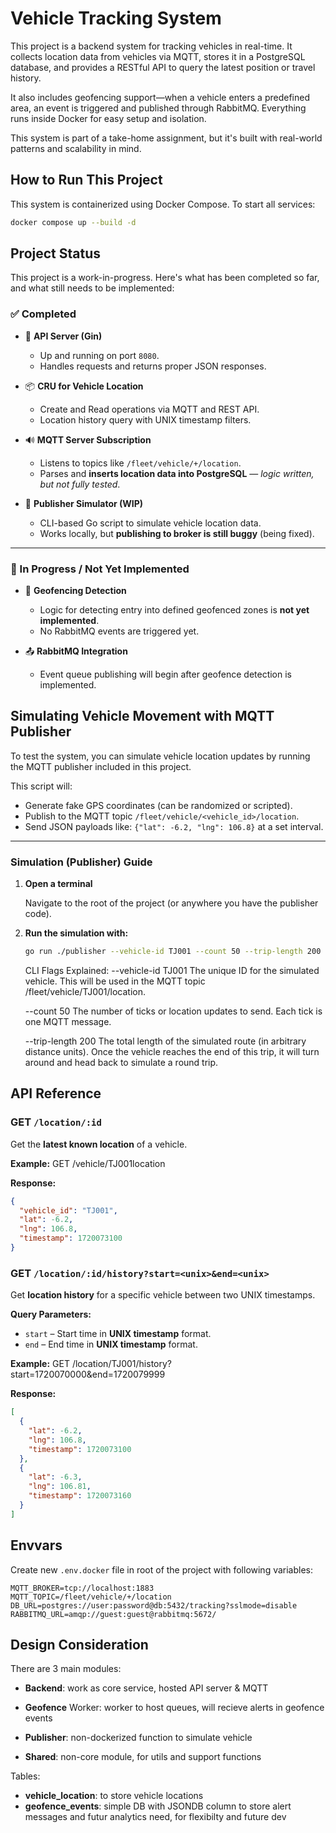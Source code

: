 # Vehicle Tracking System

This project is a backend system for tracking vehicles in real-time. It collects location data from vehicles via MQTT, stores it in a PostgreSQL database, and provides a RESTful API to query the latest position or travel history.

It also includes geofencing support—when a vehicle enters a predefined area, an event is triggered and published through RabbitMQ. Everything runs inside Docker for easy setup and isolation.

This system is part of a take-home assignment, but it's built with real-world patterns and scalability in mind.

## How to Run This Project

This system is containerized using Docker Compose. To start all services:

```bash
docker compose up --build -d
```

## Project Status

This project is a work-in-progress. Here's what has been completed so far, and what still needs to be implemented:

### ✅ Completed

- 🧠 **API Server (Gin)**
  - Up and running on port `8080`.
  - Handles requests and returns proper JSON responses.

- 📦 **CRU for Vehicle Location**
  - Create and Read operations via MQTT and REST API.
  - Location history query with UNIX timestamp filters.

- 🔊 **MQTT Server Subscription**
  - Listens to topics like `/fleet/vehicle/+/location`.
  - Parses and **inserts location data into PostgreSQL** — *logic written, but not fully tested*.

- 🧪 **Publisher Simulator (WIP)**
  - CLI-based Go script to simulate vehicle location data.
  - Works locally, but **publishing to broker is still buggy** (being fixed).

---

### 🔧 In Progress / Not Yet Implemented

- 📍 **Geofencing Detection**
  - Logic for detecting entry into defined geofenced zones is **not yet implemented**.
  - No RabbitMQ events are triggered yet.

- 📤 **RabbitMQ Integration**
  - Event queue publishing will begin after geofence detection is implemented.

## Simulating Vehicle Movement with MQTT Publisher

To test the system, you can simulate vehicle location updates by running the MQTT publisher included in this project.

This script will:
- Generate fake GPS coordinates (can be randomized or scripted).
- Publish to the MQTT topic `/fleet/vehicle/<vehicle_id>/location`.
- Send JSON payloads like: `{"lat": -6.2, "lng": 106.8}` at a set interval.

---

### Simulation (Publisher) Guide

1. **Open a terminal**

   Navigate to the root of the project (or anywhere you have the publisher code).

2. **Run the simulation with:**

   ```bash
   go run ./publisher --vehicle-id TJ001 --count 50 --trip-length 200
   ```

    CLI Flags Explained:
    --vehicle-id TJ001
    The unique ID for the simulated vehicle. This will be used in the MQTT topic /fleet/vehicle/TJ001/location.

    --count 50
    The number of ticks or location updates to send. Each tick is one MQTT message.

    --trip-length 200
    The total length of the simulated route (in arbitrary distance units).
    Once the vehicle reaches the end of this trip, it will turn around and head back to simulate a round trip.

## API Reference

### GET `/location/:id`

Get the **latest known location** of a vehicle.

**Example:**
GET /vehicle/TJ001location

**Response:**
```json
{
  "vehicle_id": "TJ001",
  "lat": -6.2,
  "lng": 106.8,
  "timestamp": 1720073100
}
```

### GET `/location/:id/history?start=<unix>&end=<unix>`

Get **location history** for a specific vehicle between two UNIX timestamps.

**Query Parameters:**
- `start` – Start time in **UNIX timestamp** format.
- `end` – End time in **UNIX timestamp** format.

**Example:**
GET /location/TJ001/history?start=1720070000&end=1720079999

**Response:**
```json
[
  {
    "lat": -6.2,
    "lng": 106.8,
    "timestamp": 1720073100
  },
  {
    "lat": -6.3,
    "lng": 106.81,
    "timestamp": 1720073160
  }
]
```

## Envvars
Create new `.env.docker` file in root of the project with following variables:

```
MQTT_BROKER=tcp://localhost:1883
MQTT_TOPIC=/fleet/vehicle/+/location
DB_URL=postgres://user:password@db:5432/tracking?sslmode=disable
RABBITMQ_URL=amqp://guest:guest@rabbitmq:5672/
```

## Design Consideration
There are 3 main modules:
- **Backend**: work as core service, hosted API server & MQTT
- **Geofence** Worker: worker to host queues, will recieve alerts in geofence events
- **Publisher**: non-dockerized function to simulate vehicle
  
- **Shared**: non-core module, for utils and support functions

Tables:
- **vehicle_location**: to store vehicle locations
- **geofence_events**: simple DB with JSONDB column to store alert messages and futur analytics need, for flexibilty and future dev
